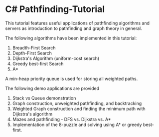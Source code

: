 # C# Pathfinding-Tutorial

This tutorial features useful applications of pathfinding algorithms and servers as introduction to pathfinding and graph theory in general.

The following algorithms have been implemented in this tutorial:
1. Breadth-First Search
1. Depth-First Search
1. Dijkstra's Algorithm (uniform-cost search)
1. Greedy best-first Search
1. A*

A min-heap priority queue is used for storing all weighted paths.

The following demo applications are provided
1. Stack vs Queue demonstration
1. Graph construction, unweighted pathfinding, and backtracking
1. Weighted Graph construction and finding the minimum path with Dijkstra's algorithm
1. Mazes and pathfinding - DFS vs. Dijkstra vs. A*
1. Implementation of the 8-puzzle and solving using A* or greedy best-first.
